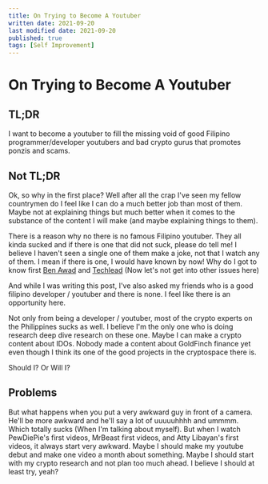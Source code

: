 ```yaml
---
title: On Trying to Become A Youtuber
written date: 2021-09-20
last modified date: 2021-09-20
published: true
tags: [Self Improvement]
---
```

# On Trying to Become A Youtuber

## TL;DR

I want to become a youtuber to fill the missing void of good Filipino programmer/developer youtubers and bad crypto gurus that promotes ponzis and scams.

## Not TL;DR

Ok, so why in the first place? Well after all the crap I've seen my fellow countrymen do I feel like I can do a much better job than most of them. Maybe not at explaining things but much better when it comes to the substance of the content I will make (and maybe explaining things to them). 

There is a reason why no there is no famous Filipino youtuber. They all kinda sucked and if there is one that did not suck, please do tell me! I believe I haven't seen a single one of them make a joke, not that I watch any of them. I mean if there is one, I would have known by now! Why do I got to know first [Ben Awad](https://www.youtube.com/c/BenAwad97) and [Techlead](https://www.youtube.com/c/TechLead) (Now let's not get into other issues here)

And while I was writing this post, I've also asked my friends who is a good filipino developer / youtuber and there is none. I feel like there is an opportunity here.

Not only from being a developer / youtuber, most of the crypto experts on the Philippines sucks as well. I believe I'm the only one who is doing research deep dive research on these one. Maybe I can make a crypto content about IDOs. Nobody made a content about GoldFinch finance yet even though I think its one of the good projects in the cryptospace there is.

Should I? Or Will I?

## Problems

But what happens when you put a very awkward guy in front of a camera. He'll be more awkward and he'll say a lot of uuuuuhhhh and ummmm. Which totally sucks (When I'm talking about myself). But when I watch PewDiePie's first videos, MrBeast first videos, and Atty Libayan's first videos, it always start very awkward. Maybe I should make my youtube debut and make one video a month about something. Maybe I should start with my crypto research and not plan too much ahead. I believe I should at least try, yeah?